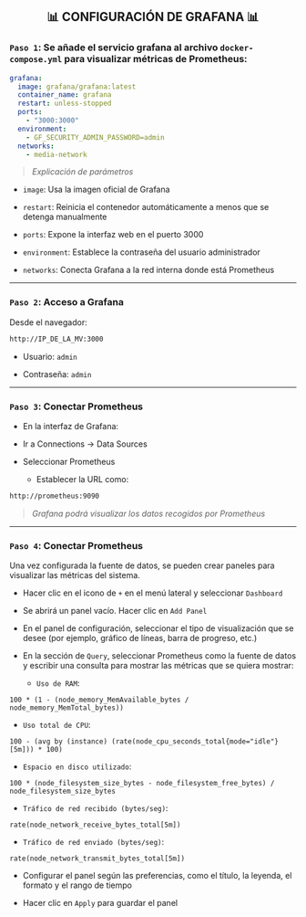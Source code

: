 <h2 align="center"> 📊 CONFIGURACIÓN DE GRAFANA 📊 </h2>

### `Paso 1`: Se añade el servicio grafana al archivo `docker-compose.yml` para visualizar métricas de Prometheus:

```yaml
grafana:
  image: grafana/grafana:latest
  container_name: grafana
  restart: unless-stopped
  ports:
    - "3000:3000"
  environment:
    - GF_SECURITY_ADMIN_PASSWORD=admin
  networks:
    - media-network
```

> *Explicación de parámetros*

- `image`: Usa la imagen oficial de Grafana

- `restart`: Reinicia el contenedor automáticamente a menos que se detenga manualmente 

- `ports`: Expone la interfaz web en el puerto 3000

- `environment`: Establece la contraseña del usuario administrador

- `networks`: Conecta Grafana a la red interna donde está Prometheus

---

### `Paso 2`: Acceso a Grafana
Desde el navegador:

```bash
http://IP_DE_LA_MV:3000
```

- Usuario: `admin`

- Contraseña: `admin`

---

### `Paso 3`: Conectar Prometheus

- En la interfaz de Grafana:

- Ir a Connections → Data Sources

- Seleccionar Prometheus

    - Establecer la URL como:

```bash
http://prometheus:9090
```

> *Grafana podrá visualizar los datos recogidos por Prometheus*

---

### `Paso 4`: Conectar Prometheus

Una vez configurada la fuente de datos, se pueden crear paneles para visualizar las métricas del sistema.

- Hacer clic en el icono de `+` en el menú lateral y seleccionar `Dashboard`
  
- Se abrirá un panel vacío. Hacer clic en `Add Panel`
  
- En el panel de configuración, seleccionar el tipo de visualización que se desee (por ejemplo, gráfico de líneas, barra de progreso, etc.)
  
- En la sección de `Query`, seleccionar Prometheus como la fuente de datos y escribir una consulta para mostrar las métricas que se quiera mostrar:

  - `Uso de RAM`:

```promql
100 * (1 - (node_memory_MemAvailable_bytes / node_memory_MemTotal_bytes))
```

  - `Uso total de CPU`:

```promql
100 - (avg by (instance) (rate(node_cpu_seconds_total{mode="idle"}[5m])) * 100)

```

  - `Espacio en disco utilizado`:

```promql
100 * (node_filesystem_size_bytes - node_filesystem_free_bytes) / node_filesystem_size_bytes
```

  - `Tráfico de red recibido (bytes/seg)`:

```promql
rate(node_network_receive_bytes_total[5m])
```

  - `Tráfico de red enviado (bytes/seg)`:

```promql
rate(node_network_transmit_bytes_total[5m])
```

- Configurar el panel según las preferencias, como el título, la leyenda, el formato y el rango de tiempo
  
- Hacer clic en `Apply` para guardar el panel
  
